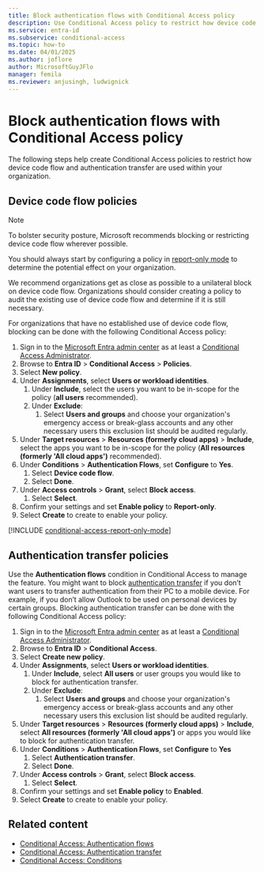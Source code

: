 ```yaml
---
title: Block authentication flows with Conditional Access policy 
description: Use Conditional Access policy to restrict how device code flow and authentication transfer are used within your organization.
ms.service: entra-id
ms.subservice: conditional-access
ms.topic: how-to
ms.date: 04/01/2025
ms.author: joflore
author: MicrosoftGuyJFlo
manager: femila
ms.reviewer: anjusingh, ludwignick
---
```

# Block authentication flows with Conditional Access policy 

The following steps help create Conditional Access policies to restrict how device code flow and authentication transfer are used within your organization.  

## Device code flow policies 

> [!NOTE]
> To bolster security posture, Microsoft recommends blocking or restricting device code flow wherever possible.  

You should always start by configuring a policy in [report-only mode](howto-conditional-access-insights-reporting.md) to determine the potential effect on your organization. 

We recommend organizations get as close as possible to a unilateral block on device code flow. Organizations should consider creating a policy to audit the existing use of device code flow and determine if it is still necessary.

For organizations that have no established use of device code flow, blocking can be done with the following Conditional Access policy: 

1. Sign in to the [Microsoft Entra admin center](https://entra.microsoft.com) as at least a [Conditional Access Administrator](../role-based-access-control/permissions-reference.md#conditional-access-administrator). 
1. Browse to **Entra ID** > **Conditional Access** > **Policies**.
1. Select **New policy**.
1. Under **Assignments**, select **Users or workload identities**. 
   1. Under **Include**, select the users you want to be in-scope for the policy (**all users** recommended).
   1. Under **Exclude**: 
      1. Select **Users and groups** and choose your organization's emergency access or break-glass accounts and any other necessary users this exclusion list should be audited regularly.  
1. Under **Target resources** > **Resources (formerly cloud apps)** > **Include**, select the apps you want to be in-scope for the policy (**All resources (formerly 'All cloud apps')** recommended).
1. Under **Conditions** > **Authentication Flows**, set **Configure** to **Yes**.
   1. Select **Device code flow**.
   1. Select **Done**.
1. Under **Access controls** > **Grant**, select **Block access**. 
   1. Select **Select**.  
1. Confirm your settings and set **Enable policy** to **Report-only**. 
1. Select **Create** to create to enable your policy. 

[!INCLUDE [conditional-access-report-only-mode](../../includes/conditional-access-report-only-mode.md)] 

## Authentication transfer policies 

Use the **Authentication flows** condition in Conditional Access to manage the feature. You might want to block [authentication transfer](concept-authentication-transfer.md) if you don’t want users to transfer authentication from their PC to a mobile device. For example, if you don’t allow Outlook to be used on personal devices by certain groups. Blocking authentication transfer can be done with the following Conditional Access policy:   

1. Sign in to the [Microsoft Entra admin center](https://entra.microsoft.com) as at least a [Conditional Access Administrator](../role-based-access-control/permissions-reference.md#conditional-access-administrator). 
1. Browse to **Entra ID** > **Conditional Access**. 
1. Select **Create new policy**. 
1. Under **Assignments**, select **Users or workload identities**. 
   1. Under **Include**, select **All users** or user groups you would like to block for authentication transfer.
   1. Under **Exclude**: 
      1. Select **Users and groups** and choose your organization's emergency access or break-glass accounts and any other necessary users this exclusion list should be audited regularly.  
1. Under **Target resources** > **Resources (formerly cloud apps)** > **Include**, select **All resources (formerly 'All cloud apps')** or apps you would like to block for authentication transfer.
1. Under **Conditions** > **Authentication Flows**, set **Configure** to **Yes**  
   1. Select **Authentication transfer**.
   1. Select **Done**.
1. Under **Access controls** > **Grant**, select **Block access**. 
   1. Select **Select**.  
1. Confirm your settings and set **Enable policy** to **Enabled**.
1. Select **Create** to create to enable your policy. 

## Related content

- [Conditional Access: Authentication flows](concept-authentication-flows.md)
- [Conditional Access: Authentication transfer](concept-authentication-transfer.md)
- [Conditional Access: Conditions](concept-conditional-access-conditions.md)
